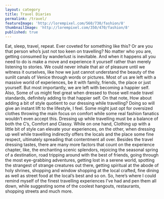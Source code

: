 ```yaml
---
layout: category
title: Travel Diaries
permalink: /travel/
featureImage: 'http://lorempixel.com/560/730/fashion/8'
thumbnailImage: 'http://lorempixel.com/350/470/fashion/8'
published: true
---
```


Eat, sleep, travel, repeat. Ever coveted for something like this? Or are you that person who’s just not too keen on travelling? No matter who you are, getting consumed by wanderlust is inevitable. And when it happens all you need to do is make a move and experience it yourself rather than merely listening to stories. We could never inhale that air of pleasure until we witness it ourselves, like how we just cannot understand the beauty of the sunlit canals of Venice through words or pictures.
Most of us are left with a massive world of experiences, be it with family, friends, the place or just yourself. But most importantly, we are left with becoming a happier self. Also, Some of us might feel great when dressed to those well made travel standards, definitely adding to that happier self. On that note, How about adding a bit of style quotient to our dressing while travelling? Doing so will give an instant lift to the lifestyle, I feel. Some might just opt for oversized clothes throwing the main focus on comfort while some real fashion fanatics wouldn’t even accept this. Dressing up while travelling must be a balance of both the C’s, Comfort and Classy.  While on one hand, Clothing up with a little bit of style can elevate your experiences, on the other, when dressing up well while travelling indirectly offers the locals and the place some fine respect, ultimately  spreading that contentment all over.
 Besides the travel dressing tastes, there are many more factors that count on the experience chapter, like, the enchanting scenic splendors, rejoicing the seasonal spring of a destination, road tripping around with the best of friends, going through the most eye-grabbing adventures, getting lost in a serene world, spotting the strangest of strange creatures out there, getting spiritual at the abode of holy shrines, shopping and window shopping at the local crafted, fine dining as well as street food at the local’s best and so on.
So, here’s where I could remind myself of the finest travelling experiences I’ve had and pen them all down, while suggesting some of the coolest hangouts, restaurants, shopping streets and much more.

